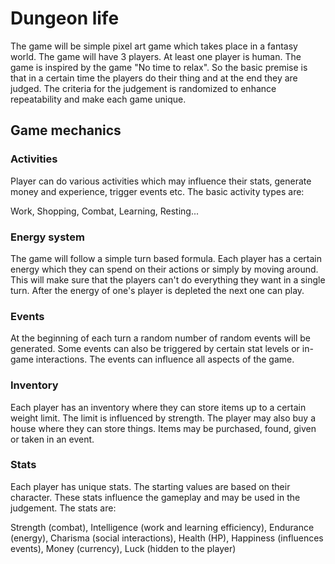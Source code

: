 # Dungeon life

The game will be simple pixel art game which takes place in a fantasy world. The game will have 3 players. At least one player is human. The game is inspired by the game "No time to relax". So the basic premise is that in a certain time the players do their thing and at the end they are judged. The criteria for the judgement is randomized to enhance repeatability and make each game unique.

## Game mechanics

### Activities

Player can do various activities which may influence their stats, generate money and experience, trigger events etc. The basic activity types are:

Work, Shopping, Combat, Learning, Resting...

### Energy system

The game will follow a simple turn based formula. Each player has a certain energy which they can spend on their actions or simply by moving around. This will make sure that the players can't do everything they want in a single turn. After the energy of one's player is depleted the next one can play.

### Events

At the beginning of each turn a random number of random events will be generated. Some events can also be triggered by certain stat levels or in-game interactions. The events can influence all aspects of the game.

### Inventory

Each player has an inventory where they can store items up to a certain weight limit. The limit is influenced by strength. The player may also buy a house where they can store things. Items may be purchased, found, given or taken in an event.

### Stats

Each player has unique stats. The starting values are based on their character. These stats influence the gameplay and may be used in the judgement. The stats are:

Strength (combat), Intelligence (work and learning efficiency), Endurance (energy), Charisma (social interactions), Health (HP), Happiness (influences events), Money (currency), Luck (hidden to the player)